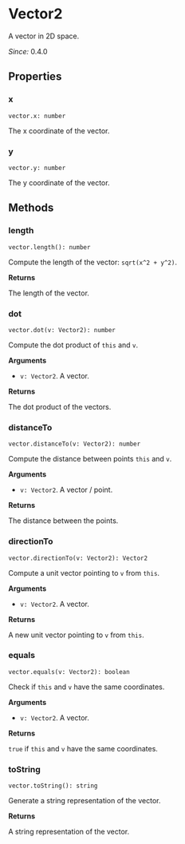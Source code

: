 # Vector2

A vector in 2D space.

*Since:* 0.4.0

## Properties

### x

`vector.x: number`

The x coordinate of the vector.

### y

`vector.y: number`

The y coordinate of the vector.

## Methods

### length

`vector.length(): number`

Compute the length of the vector: `sqrt(x^2 + y^2)`.

**Returns**

The length of the vector.

### dot

`vector.dot(v: Vector2): number`

Compute the dot product of `this` and `v`.

**Arguments**

* `v: Vector2`. A vector.

**Returns**

The dot product of the vectors.

### distanceTo

`vector.distanceTo(v: Vector2): number`

Compute the distance between points `this` and `v`.

**Arguments**

* `v: Vector2`. A vector / point.

**Returns**

The distance between the points.

### directionTo

`vector.directionTo(v: Vector2): Vector2`

Compute a unit vector pointing to `v` from `this`.

**Arguments**

* `v: Vector2`. A vector.

**Returns**

A new unit vector pointing to `v` from `this`.

### equals

`vector.equals(v: Vector2): boolean`

Check if `this` and `v` have the same coordinates.

**Arguments**

* `v: Vector2`. A vector.

**Returns**

`true` if `this` and `v` have the same coordinates.

### toString

`vector.toString(): string`

Generate a string representation of the vector.

**Returns**

A string representation of the vector.
